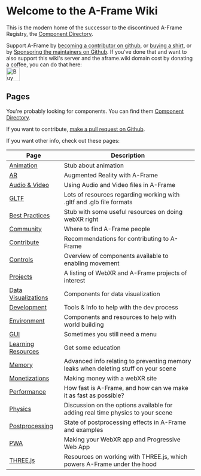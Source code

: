 # Welcome to the A-Frame Wiki

This is the modern home of the successor to the discontinued A-Frame Registry, the [Component Directory](https://aframe.wiki/en/#!pages/component-directory.md).

Support A-Frame by <a href="https://github.com/sponsors/dmarcos">becoming a contributor on github</a>, or <a href="https://cottonbureau.com/products/a-frame-og#/9479538/tee-men-standard-tee-vintage-black-tri-blend-s">buying a shirt</a>, or by [Sponsoring the maintainers on Github](https://github.com/sponsors/dmarcos).
If you've done that and want to also support this wiki's server and the aframe.wiki domain cost by donating a coffee, you can do that here:<br>
<a href='https://ko-fi.com/C0C33CWNA' target='_blank'><img height='36' style='border:0px;height:36px;' src='https://cdn.ko-fi.com/cdn/kofi2.png?v=2' border='0' alt='Buy Me a Coffee at ko-fi.com' /></a>

## Pages
You're probably looking for components. You can find them [Component Directory](/en/#!pages/component-directory.md).

If you want to contribute, [make a pull request on Github](https://github.com/c-frame/aframewiki).

If you want other info, check out these pages:

| Page  | Description  |
|---|---|
| [Animation](pages/animation.md)                   | Stub about animation |
| [AR](pages/ar.md)                                 | Augmented Reality with A-Frame |
| [Audio & Video](pages/audio-video.md)             | Using Audio and Video files in A-Frame |
| [GLTF](pages/gltf.md)                             | Lots of resources regarding working with .gltf and .glb file formats |
| [Best Practices](pages/best-practices.md)         | Stub with some useful resources on doing webXR right|
| [Community](pages/community.md)                   | Where to find A-Frame people|
| [Contribute](pages/contribute.md)                 | Recommendations for contributing to A-Frame |
| [Controls](pages/controls.md)                           | Overview of components available to enabling movement |
| [Projects](pages/projects.md)                           | A listing of WebXR and A-Frame projects of interest |
| [Data Visualizations](pages/data-vis.md)                           | Components for data visualization |
| [Development](pages/dev.md)                           | Tools & Info to help with the dev process |
| [Environment](pages/environment.md)                           | Components and resources to help with world building |
| [GUI](pages/gui.md)                           | Sometimes you still need a menu |
| [Learning Resources](pages/learn.md)                           | Get some education |
| [Memory](pages/memory.md)                           | Advanced info relating to preventing memory leaks when deleting stuff on your scene|
| [Monetizations](pages/monetizations.md)                           | Making money with a webXR site |
| [Performance](pages/performance.md)                           | How fast is A-Frame, and how can we make it as fast as possible? |
| [Physics](pages/physics.md)                           | Discussion on the options available for adding real time physics to your scene |
| [Postprocessing](pages/postprocessing.md)         | State of postprocessing effects in A-Frame and examples |
| [PWA](pages/pwa.md)                           | Making your WebXR app and Progressive Web App|
| [THREE.js](pages/three.md)                           | Resources on working with THREE.js, which powers A-Frame under the hood |

